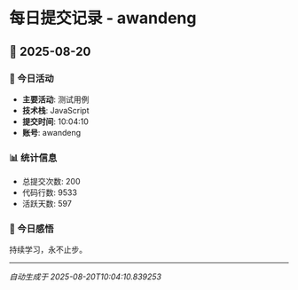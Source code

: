 # 每日提交记录 - awandeng

## 📅 2025-08-20

### 🎯 今日活动
- **主要活动**: 测试用例
- **技术栈**: JavaScript
- **提交时间**: 10:04:10
- **账号**: awandeng

### 📊 统计信息
- 总提交次数: 200
- 代码行数: 9533
- 活跃天数: 597

### 💭 今日感悟
持续学习，永不止步。

---
*自动生成于 2025-08-20T10:04:10.839253*

